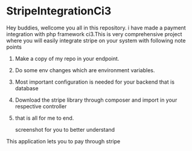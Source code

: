 # StripeIntegrationCi3
Hey buddies, wellcome you all in this repository.
i have made a payment integration with php framework ci3.This is very comprehensive project where you will easily 
integrate stripe on your system with following note points

1. Make a copy of my repo in your endpoint.
2. Do some env changes which are environment variables.
3. Most important configuration is needed for your backend that is database
4. Download the stripe library through composer and import in your respective controller
5. that is all for me to end.

    screenshot for you to better understand
   

This application lets you to pay through stripe 
